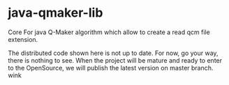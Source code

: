 # java-qmaker-lib
Core For java Q-Maker algorithm which allow to create a read qcm file extension. 

The distributed code shown here is not up to date. For now, go your way, there is nothing to see.
When the project will be mature and ready to enter to the OpenSource, we will publish the latest version on master branch. wink
